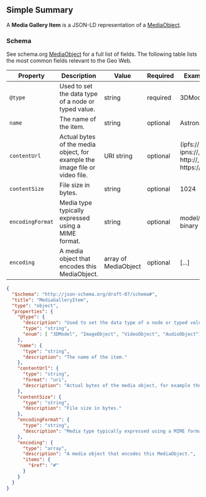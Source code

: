 ## Simple Summary

A **Media Gallery Item** is a JSON-LD representation of a [MediaObject](https://schema.org/MediaObject).

### Schema

See schema.org [MediaObject](https://schema.org/MediaObject) for a full list of fields. The following table lists the most common fields relevant to the Geo Web.

| Property         | Description                                                                 | Value                | Required | Example                               |
| ---------------- | --------------------------------------------------------------------------- | -------------------- | -------- | ------------------------------------- |
| `@type`          | Used to set the data type of a node or typed value.                         | string               | required | 3DModel                               |
| `name`           | The name of the item.                                                       | string               | optional | Astronaut                             |
| `contentUrl`     | Actual bytes of the media object, for example the image file or video file. | URI string           | optional | (ipfs://, ipns://, http://, https://) |
| `contentSize`    | File size in bytes.                                                         | string               | optional | 1024                                  |
| `encodingFormat` | Media type typically expressed using a MIME format.                         | string               | optional | model/gltf-binary                     |
| `encoding`       | A media object that encodes this MediaObject.                               | array of MediaObject | optional | [...]                                 |

```json
{
  "$schema": "http://json-schema.org/draft-07/schema#",
  "title": "MediaGalleryItem",
  "type": "object",
  "properties": {
    "@type": {
      "description": "Used to set the data type of a node or typed value.",
      "type": "string",
      "enum": [ "3DModel", "ImageObject", "VideoObject", "AudioObject"]
    },
    "name": {
      "type": "string",
      "description": "The name of the item."
    },
    "contentUrl": {
      "type": "string",
      "format": "uri",
      "description": "Actual bytes of the media object, for example the image file or video file."
    },
    "contentSize": {
      "type": "string",
      "description": "File size in bytes."
    },
    "encodingFormat": {
      "type": "string",
      "description": "Media type typically expressed using a MIME format."
    },
    "encoding": {
      "type": "array",
      "description": "A media object that encodes this MediaObject.",
      "items": {
        "$ref": "#"
      }
    }
  }
}
```
